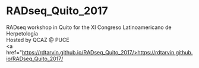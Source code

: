 # RADseq_Quito_2017
RADseq workshop in Quito for the XI Congreso Latinoamericano de Herpetología <br>
Hosted by QCAZ @ PUCE <br>
<a href="https://rdtarvin.github.io/RADseq_Quito_2017/>https://rdtarvin.github.io/RADseq_Quito_2017/</a>
